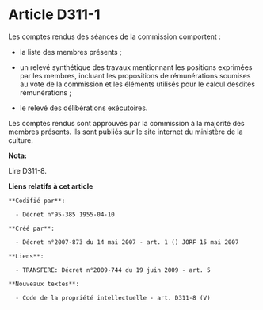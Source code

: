 # Article D311-1

Les comptes rendus des séances de la commission comportent :

- la liste des membres présents ;

- un relevé synthétique des travaux mentionnant les positions exprimées par les membres, incluant les propositions de
rémunérations soumises au vote de la commission et les éléments utilisés pour le calcul desdites rémunérations ;

- le relevé des délibérations exécutoires.

Les comptes rendus sont approuvés par la commission à la majorité des membres présents. Ils sont publiés sur le site internet
du ministère de la culture.

**Nota:**

Lire D311-8.

**Liens relatifs à cet article**

	**Codifié par**:

	  - Décret n°95-385 1955-04-10

	**Créé par**:

	  - Décret n°2007-873 du 14 mai 2007 - art. 1 () JORF 15 mai 2007

	**Liens**:

	  - TRANSFERE: Décret n°2009-744 du 19 juin 2009 - art. 5

	**Nouveaux textes**:

	  - Code de la propriété intellectuelle - art. D311-8 (V)

